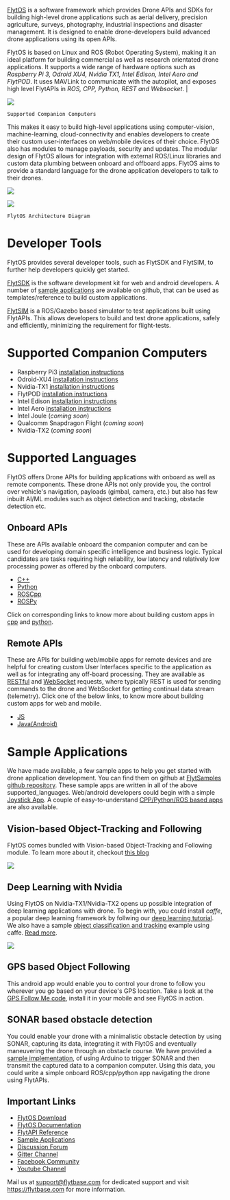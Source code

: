 [FlytOS](https://flytbase.com) is a software framework which provides Drone APIs and SDKs for building high-level 
drone applications such as aerial delivery, precision agriculture, surveys, photography, industrial inspections and disaster
management. It is designed to enable drone-developers build advanced drone applications using its open APIs.

FlytOS is based on Linux and ROS (Robot Operating System), making it an ideal platform for building commercial as well as 
research orientated drone applications. It supports a wide range of hardware options such as *Raspberry Pi 3, Odroid XU4, 
Nvidia TX1, Intel Edison, Intel Aero and FlytPOD*. It uses MAVLink to communicate with the autopilot, and exposes high level
FlytAPIs in *ROS, CPP, Python, REST and Websocket*. |

![](https://github.com/persie09/Devguide/blob/master/assets/flytosccsupport.jpg)
 
    Supported Companion Computers

This makes it easy to build high-level applications using computer-vision, machine-learning, cloud-connectivity and enables
developers to create their custom user-interfaces on web/mobile devices of their choice. FlytOS also has modules to manage 
payloads, security and updates. The modular design of FlytOS allows for integration with external ROS/Linux libraries and 
custom data plumbing between onboard and offboard apps. FlytOS aims to provide a standard language for the drone application
developers to talk to their drones.

[![](http://img.youtube.com/vi/CZFVWDN5Gcc/0.jpg)](http://www.youtube.com/watch?v=CZFVWDN5Gcc)


![](https://github.com/persie09/Devguide/blob/master/assets/FlytOSArch.png)
   
    FlytOS Architecture Diagram

Developer Tools
===============

FlytOS provides several developer tools, such as FlytSDK and FlytSIM, to further help developers quickly get started.

[FlytSDK](http://docs.flytbase.com/docs/FlytOS/Developers/BuildingCustomApps.html#remote-apps) is the software development 
kit for web and android developers. A number of [sample applications](https://github.com/flytbase/flytsamples) are 
available on github, that can be used as templates/reference to build custom applications.

[FlytSIM](http://docs.flytbase.com/docs/FlytOS/Developers/Flytsim.html) is a ROS/Gazebo based simulator to test applications
built using FlytAPIs. This allows developers to build and test drone applications, safely and efficiently, minimizing the 
requirement for flight-tests.

Supported Companion Computers
=============================

* Raspberry Pi3 [installation instructions](http://docs.flytbase.com/docs/FlytOS/GettingStarted/RaspiGuide.html)
* Odroid-XU4 [installation instructions](http://docs.flytbase.com/docs/FlytOS/GettingStarted/OdroidGuide.html)
* Nvidia-TX1 [installation instructions](http://docs.flytbase.com/docs/FlytOS/GettingStarted/TX1Guide.html)
* FlytPOD [installation instructions](http://docs.flytbase.com/docs/FlytOS/GettingStarted/FlytPODGuide.html)
* Intel Edison [installation instructions](http://docs.flytbase.com/docs/FlytOS/GettingStarted/EdisonGuide.html)
* Intel Aero [installation instructions](http://docs.flytbase.com/docs/FlytOS/GettingStarted/AeroGuide.html)
* Intel Joule (*coming soon*)
* Qualcomm Snapdragon Flight (*coming soon*)
* Nvidia-TX2 (*coming soon*)


Supported Languages
===================

FlytOS offers Drone APIs for building applications with onboard as well as remote components. These drone APIs not only
provide you, the control over vehicle's navigation, payloads (gimbal, camera, etc.) but also has few inbuilt AI/ML modules
such as object detection and tracking, obstacle detection etc.

Onboard APIs
------------

These are APIs available onboard the companion computer and can be used for developing domain specific intelligence and business logic. Typical candidates are tasks requiring high reliability, low latency and relatively low processing power as offered by the onboard computers.

* [C++](http://api.flytbase.com/?cpp#)
* [Python](http://api.flytbase.com/?python#)
* [ROSCpp](http://api.flytbase.com/?cpp--ros#introduction)
* [ROSPy](http://api.flytbase.com/?python--ros#introduction)

Click on corresponding links to know more about building custom apps in 
[cpp](http://docs.flytbase.com/docs/FlytOS/Developers/BuildingCustomApps/OnboardCPP.html#write-onboard-cpp) and
[python](http://docs.flytbase.com/docs/FlytOS/Developers/BuildingCustomApps/OnboardPython.html#write-onboard-python).

Remote APIs
-----------

These are APIs for building web/mobile apps for remote devices and are helpful for creating custom User Interfaces specific 
to the application as well as for integrating any off-board processing. They are available as [RESTful](http://api.flytbase.com/?javascript--REST#introduction) and 
[WebSocket](http://api.flytbase.com/?javascript--Websocket#introduction) requests, where typically REST is used for sending commands
to the drone and WebSocket for getting continual data stream (telemetry). Click one of the below links, to know more about
building custom apps for web and mobile.

* [JS](http://docs.flytbase.com/docs/FlytOS/Developers/BuildingCustomApps/RemoteWeb.html#write-remote-web)
* [Java(Android)](http://docs.flytbase.com/docs/FlytOS/Developers/BuildingCustomApps/RemoteMobile.html#write-remote-mobile)

Sample Applications
===================

We have made available, a few sample apps to help you get started with drone application development. You can find them on
github at [FlytSamples github repository](https://github.com/flytbase/flytsamples). These sample apps are written in all of
the above supported_languages. Web/android developers could begin with a simple 
[Joystick App](https://github.com/flytbase/flytsamples/tree/master/Mobile-Apps/Java-Apps/Joystick). A couple of 
easy-to-understand [CPP/Python/ROS based apps](https://github.com/flytbase/flytsamples/tree/master/CPP-Python-ROS-Apps) are also available.

Vision-based Object-Tracking and Following
------------------------------------------

FlytOS comes bundled with Vision-based Object-Tracking and Following module. To learn more about it, checkout 
[this blog](http://blogs.flytbase.com/computer-vision-for-drones-part-2/)

[![](http://img.youtube.com/vi/bom1VEcxwEA/0.jpg)](http://www.youtube.com/watch?v=bom1VEcxwEA)

Deep Learning with Nvidia
-------------------------

Using FlytOS on Nvidia-TX1/Nvidia-TX2 opens up possible integration of deep learning applications with drone. To begin with,
you could install *caffe*, a popular deep learning framework by follwing our [deep learning tutorial](https://goo.gl/HwNMuY).
We also have a sample [object classification and tracking](https://github.com/flytbase/flytos_tx1) example using caffe. [Read more](https://goo.gl/ZReoJ7).

[![](http://img.youtube.com/vi/wSFYOw4VIYY/0.jpg)](http://www.youtube.com/watch?v=wSFYOw4VIYY)


GPS based Object Following
--------------------------

This android app would enable you to control your drone to follow you wherever you go based on your device's GPS location. 
Take a look at the [GPS Follow Me code](https://github.com/flytbase/flytsamples/tree/master/Mobile-Apps/Java-Apps/Follow_me), 
install it in your mobile and see FlytOS in action.


SONAR based obstacle detection
------------------------------

You could enable your drone with a minimalistic obstacle detection by using SONAR, capturing its data, integrating it with 
FlytOS and eventually maneuvering the drone through an obstacle course. We have provided a [sample implementation](https://github.com/flytbase/flytsamples/tree/master/Sample-Projects/sonar_obstacle_sensor), 
of using Arduino to trigger SONAR and then transmit the captured data to a companion computer. Using this data, you could
write a simple onboard ROS/cpp/python app navigating the drone using FlytAPIs.



Important Links
---------------

* [FlytOS Download](https://my.flytbase.com/downloads)
* [FlytOS Documentation](http://docs.flytbase.com/docs/FlytOS/GettingStarted/FlytOSInstallationGuide.html)
* [FlytAPI Reference](http://api.flytbase.com)
* [Sample Applications](https://github.com/flytbase/flytsamples)
* [Discussion Forum](http://forums.flytbase.com)
* [Gitter Channel](https://gitter.im/FlytBASE/FlytOS)
* [Facebook Community](https://goo.gl/MWlexy)
* [Youtube Channel](https://goo.gl/DzfW1V)

Mail us at support@flytbase.com for dedicated support and visit https://flytbase.com for more information.
 
